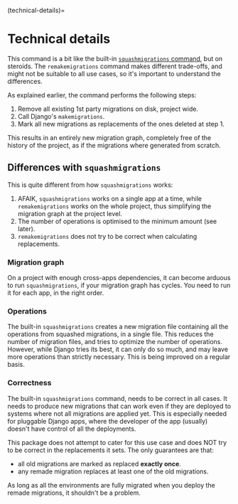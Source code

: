 (technical-details)=

# Technical details

This command is a bit like the built-in [`squashmigrations` command](https://docs.djangoproject.com/en/stable/ref/django-admin/#squashmigrations), but on steroids. The `remakemigrations` command makes different trade-offs, and might not be suitable to all use cases, so it's important to understand the differences.

As explained earlier, the command performs the following steps:

1. Remove all existing 1st party migrations on disk, project wide.
2. Call Django's `makemigrations`.
3. Mark all new migrations as replacements of the ones deleted at step 1.

This results in an entirely new migration graph, completely free of the history of the project, as if the migrations where generated from scratch.

## Differences with `squashmigrations`

This is quite different from how `squashmigrations` works:

1. AFAIK, `squashmigrations` works on a single app at a time, while `remakemigrations` works on the whole project, thus simplifying the migration graph at the project level.
2. The number of operations is optimised to the minimum amount (see later).
3. `remakemigrations` does not try to be correct when calculating replacements.

### Migration graph

On a project with enough cross-apps dependencies, it can become arduous to run `squashmigrations`, if your migration graph has cycles. You need to run it for each app, in the right order.

### Operations

The built-in `squashmigrations` creates a new migration file containing all the operations from squashed migrations, in a single file. This reduces the number of migration files, and tries to optimize the number of operations. However, while Django tries its best, it can only do so much, and may leave more operations than strictly necessary. This is being improved on a regular basis.

### Correctness

The built-in `squashmigrations` command, needs to be correct in all cases. It needs to produce new migrations that can work even if they are deployed to systems where not all migrations are applied yet. This is especially needed for pluggable Django apps, where the developer of the app (usually) doesn't have control of all the deployments.

This package does not attempt to cater for this use case and does NOT try to be correct in the replacements it sets. The only guarantees are that:

- all old migrations are marked as replaced **exactly once**.
- any remade migration replaces at least one of the old migrations.

As long as all the environments are fully migrated when you deploy the remade migrations, it shouldn't be a problem.
